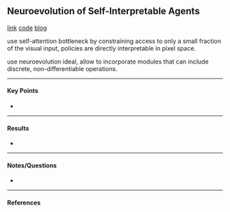 ## Neuroevolution of Self-Interpretable Agents

[link](https://arxiv.org/pdf/2003.08165.pdf)
[code]()
[blog](https://attentionagent.github.io/)

<!-- ***************************************************** -->
use self-attention bottleneck by constraining access to only a small fraction of the visual input, policies are directly interpretable in pixel space.

use neuroevolution ideal, allow to incorporate modules that can include discrete, non-differentiable operations.

<!-- ***************************************************** -->
---
#### Key Points

- 

<!-- ***************************************************** -->
---
#### Results

- 

<!-- ***************************************************** -->
---
#### Notes/Questions

- 

<!-- ***************************************************** -->
---
#### References



